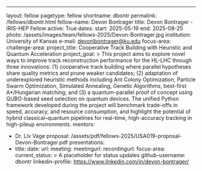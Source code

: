 ---
layout: fellow
pagetype: fellow
shortname: dbontr
permalink: /fellows/dbontr.html
fellow-name: Devon Bontrager
title: Devon Bontrager - IRIS-HEP Fellow
active: True
dates:
  start: 2025-05-19
  end: 2025-08-25
photo: /assets/images/team/fellows-2025/Devon-Bontrager.jpg
institution: University of Kansas
e-mail: devonlbontrager@ku.edu
focus-area:
challenge-area:
project_title: Cooperative Track Building with Heuristic and Quantum Acceleration
project_goal: >
  This project aims to explore novel ways to improve track reconstruction performance for the HL-LHC through three innovations: (1) cooperative track building where parallel hypotheses share quality metrics and prune weaker candidates; (2) adaptation of underexplored heuristic methods including Ant Colony Optimization, Particle Swarm Optimization, Simulated Annealing, Genetic Algorithms, best-first A*/Hungarian matching; and (3) a quantum-parallel proof of concept using QUBO-based seed selection on quantum devices. The unified Python framework developed during the project will benchmark trade-offs in speed, accuracy, and resource consumption, and highlight the potential of hybrid classical–quantum pipelines for real-time, high-accuracy tracking in high-pileup environments.
mentors:
  - Dr. Liv Vage
proposal: /assets/pdf/fellows-2025/USA019-proposal-Devon-Bontrager.pdf
presentations:
  - title:
    date:
    url:
    meeting:
    meetingurl:
    recordingurl:
    focus-area:
current_status: >
    A placeholder for status updates
github-username: dbontr
linkedin-profile: https://www.linkedin.com/in/devon-bontrager/
